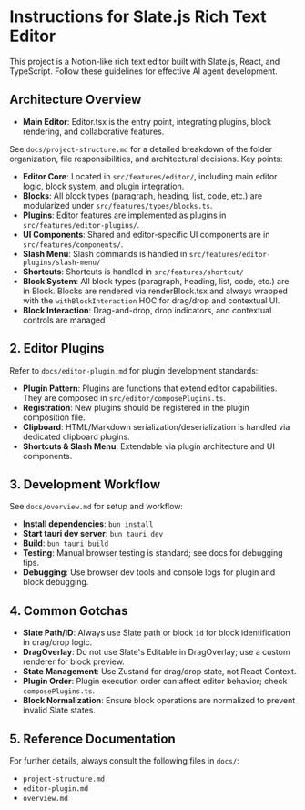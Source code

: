 # Instructions for Slate.js Rich Text Editor

This project is a Notion-like rich text editor built with Slate.js, React, and TypeScript. Follow these guidelines for effective AI agent development.

## Architecture Overview

- **Main Editor**: Editor.tsx is the entry point, integrating plugins, block rendering, and collaborative features.

See `docs/project-structure.md` for a detailed breakdown of the folder organization, file responsibilities, and architectural decisions. Key points:

- **Editor Core**: Located in `src/features/editor/`, including main editor logic, block system, and plugin integration.
- **Blocks**: All block types (paragraph, heading, list, code, etc.) are modularized under `src/features/types/blocks.ts`.
- **Plugins**: Editor features are implemented as plugins in `src/features/editor-plugins/`.
- **UI Components**: Shared and editor-specific UI components are in `src/features/components/`.
- **Slash Menu**: Slash commands is handled in `src/features/editor-plugins/slash-menu/`
- **Shortcuts**: Shortcuts is handled in `src/features/shortcut/`
- **Block System**: All block types (paragraph, heading, list, code, etc.) are in Block. Blocks are rendered via renderBlock.tsx and always wrapped with the `withBlockInteraction` HOC for drag/drop and contextual UI.
- **Block Interaction**: Drag-and-drop, drop indicators, and contextual controls are managed

## 2. Editor Plugins

Refer to `docs/editor-plugin.md` for plugin development standards:

- **Plugin Pattern**: Plugins are functions that extend editor capabilities. They are composed in `src/editor/composePlugins.ts`.
- **Registration**: New plugins should be registered in the plugin composition file.
- **Clipboard**: HTML/Markdown serialization/deserialization is handled via dedicated clipboard plugins.
- **Shortcuts & Slash Menu**: Extendable via plugin architecture and UI components.

## 3. Development Workflow

See `docs/overview.md` for setup and workflow:

- **Install dependencies**: `bun install`
- **Start tauri dev server**: `bun tauri dev`
- **Build**: `bun tauri build`
- **Testing**: Manual browser testing is standard; see docs for debugging tips.
- **Debugging**: Use browser dev tools and console logs for plugin and block debugging.


## 4. Common Gotchas

- **Slate Path/ID**: Always use Slate path or block `id` for block identification in drag/drop logic.
- **DragOverlay**: Do not use Slate's Editable in DragOverlay; use a custom renderer for block preview.
- **State Management**: Use Zustand for drag/drop state, not React Context.
- **Plugin Order**: Plugin execution order can affect editor behavior; check `composePlugins.ts`.
- **Block Normalization**: Ensure block operations are normalized to prevent invalid Slate states.

## 5. Reference Documentation

For further details, always consult the following files in `docs/`:
- `project-structure.md`
- `editor-plugin.md`
- `overview.md`


